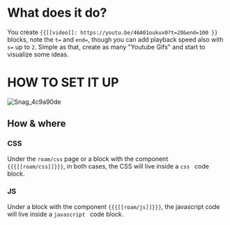 # What does it do?
You create `{{[[video]]: https://youtu.be/46A01oukux0?t=20&end=100 }}` blocks, note the `t=` and `end=`, though you can add playback speed also with `s=` up to `2`.
Simple as that, create as many "Youtube Gifs" and start to visualize some ideas.

# HOW TO SET IT UP
![Snag_4c9a90de](https://user-images.githubusercontent.com/65237382/135787192-6a43761d-e7a0-47e0-a633-1f093a6ff87d.png)


## How & where
### CSS
Under the `roam/css` page or a block with the component `{{{[[roam/css]]}}}`, in both cases, the CSS will live inside a ```css ``` code block.

### JS
Under a block with the component `{{{[[roam/js]]}}}`, the javascript code will live inside a ```javascript ``` code block.
